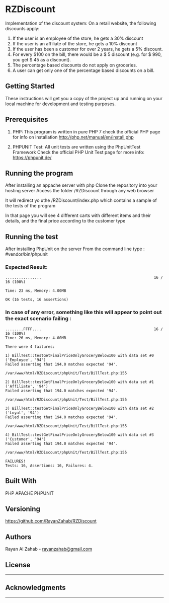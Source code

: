 # RZDiscount

Implementation of the discount system: On a retail website, the following discounts apply: 
1. If the user is an employee of the store, he gets a 30% discount 
2. If the user is an affiliate of the store, he gets a 10% discount 
3. If the user has been a customer for over 2 years, he gets a 5% discount. 
4. For every $100 on the bill, there would be a $ 5 discount (e.g. for $ 990, you get $ 45 as a discount). 
5. The percentage based discounts do not apply on groceries. 
6. A user can get only one of the percentage based discounts on a bill.

## Getting Started

These instructions will get you a copy of the project up and running on your local machine for development and testing purposes. 

## Prerequisites

1) PHP: This program is written in pure PHP 7
check the official PHP page for info on installation http://php.net/manual/en/install.php

2) PHPUNIT Test: 
All unit tests are written using the PhpUnitTest Framework
Check the official PHP Unit Test page for more info: https://phpunit.de/

## Running the program

After installing an appache server with php
Clone the repository into your hosting server
Access the folder /RZDiscount through any web browser

It will redirect yo uthe /RZDiscount/index.php which contains a sample of the tests of the program

In that page you will see 4 different carts with different items and their details, and the final price according to the customer type


## Running the test

After installing PhpUnit on the server
From the command line type : #vendor/bin/phpunit
### Expected Result:
	................                                                  16 / 16 (100%)

	Time: 23 ms, Memory: 4.00MB

	OK (16 tests, 16 assertions)

### In case of any error, something like this will appear to point out the exact scenario failing :
	........FFFF....                                                  16 / 16 (100%)
	Time: 26 ms, Memory: 4.00MB

	There were 4 failures:

	1) BillTest::testGetFinalPriceOnlyGroceryBelow100 with data set #0 ('Employee', '94')
	Failed asserting that 194.0 matches expected '94'.

	/var/www/html/RZDiscount/phpUnit/Test/BillTest.php:155

	2) BillTest::testGetFinalPriceOnlyGroceryBelow100 with data set #1 ('Affiliate', '94')
	Failed asserting that 194.0 matches expected '94'.

	/var/www/html/RZDiscount/phpUnit/Test/BillTest.php:155

	3) BillTest::testGetFinalPriceOnlyGroceryBelow100 with data set #2 ('Loyal', '94')
	Failed asserting that 194.0 matches expected '94'.

	/var/www/html/RZDiscount/phpUnit/Test/BillTest.php:155

	4) BillTest::testGetFinalPriceOnlyGroceryBelow100 with data set #3 ('Customer', '94')
	Failed asserting that 194.0 matches expected '94'.

	/var/www/html/RZDiscount/phpUnit/Test/BillTest.php:155

	FAILURES!
	Tests: 16, Assertions: 16, Failures: 4.


## Built With

PHP
APACHE
PHPUNIT

## Versioning

https://github.com/RayanZahab/RZDiscount

## Authors

Rayan Al Zahab - rayanzahab@gmail.com

## License

-------

## Acknowledgments

-------
